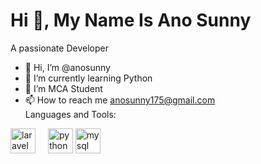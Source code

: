 <h1 align="left">Hi 👋, My Name Is Ano Sunny</h1>
A passionate Developer

- 👋 Hi, I’m @anosunny
- 🌱 I’m currently learning Python
- 👀 I’m MCA Student
- 📫 How to reach me anosunny175@gmail.com<br>
Languages and Tools:
<div align="left">
  <img src="https://cdn.jsdelivr.net/gh/devicons/devicon/icons/laravel/laravel-original.svg" height="40" alt="laravel logo"  />
  <img width="12" />
  <img src="https://cdn.jsdelivr.net/gh/devicons/devicon/icons/python/python-original.svg" height="40" alt="python logo"  />
  <img src="https://cdn.jsdelivr.net/gh/devicons/devicon/icons/mysql/mysql-original.svg" height="40" alt="mysql logo"  />
</div>



